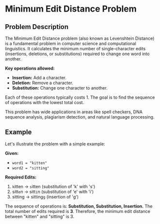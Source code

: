 # Minimum Edit Distance Problem

## Problem Description

The Minimum Edit Distance problem (also known as Levenshtein Distance) is a fundamental problem in computer science and computational linguistics. It calculates the minimum number of single-character edits (insertions, deletions, or substitutions) required to change one word into another.

**Key operations allowed:**
* **Insertion:** Add a character.
* **Deletion:** Remove a character.
* **Substitution:** Change one character to another.

Each of these operations typically costs 1. The goal is to find the sequence of operations with the lowest total cost.

This problem has wide applications in areas like spell checkers, DNA sequence analysis, plagiarism detection, and natural language processing.

## Example

Let's illustrate the problem with a simple example:

**Given:**
* `word1 = "kitten"`
* `word2 = "sitting"`

**Required Edits:**

1.  `k`itten -> `s`itten (substitution of 'k' with 's')
2.  sitt`e`n -> sitt`i`n (substitution of 'e' with 'i')
3.  sitting -> sitting`g` (insertion of 'g')

The sequence of operations is: **Substitution, Substitution, Insertion.**
The total number of edits required is **3**. Therefore, the minimum edit distance between "kitten" and "sitting" is 3.
